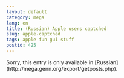```yaml
---
layout: default
category: mega
lang: en
title: (Russian) Apple users captched
slug: apple-captched
tags: apple fun gui stuff 
postid: 425
---
```

<p>Sorry, this entry is only available in [Russian](http://mega.genn.org/export/getposts.php).</p>